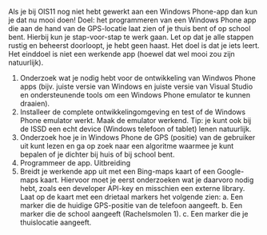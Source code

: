 <a id="cha:challengeWindowsPhone"></a>
Als je bij OIS11 nog niet hebt gewerkt aan een Windows Phone-app dan kun je dat nu mooi doen!
Doel: het programmeren van een Windows Phone app die aan de hand van de GPS-locatie laat zien of je thuis bent of op school bent.
Hierbij kun je stap-voor-stap te werk gaan. Let op dat je alle stappen rustig en beheerst doorloopt, je hebt geen haast. Het doel is dat je iets leert. Het einddoel is niet een werkende app (hoewel dat wel mooi zou zijn natuurlijk).
1.	Onderzoek wat je nodig hebt voor de ontwikkeling van Windwos Phone apps (bijv. juiste versie van Windows en juiste versie van Visual Studio en ondersteunende tools om een Windows Phone emulator te kunnen draaien).
2.	Installeer de complete ontwikkelingomgeving en test of de Windows Phone emulator werkt. Maak de emulator werkend. Tip: je kunt ook bij de ISSD een echt device (Windows telefoon of tablet) lenen natuurlijk.
3.	Onderzoek hoe je in Windows Phone de GPS (positie) van de gebruiker uit kunt lezen en ga op zoek naar een algoritme waarmee je kunt bepalen of je dichter bij huis of bij school bent.
4.	Programmeer de app.
Uitbreiding
1.	Breidt je werkende app uit met een Bing-maps kaart of een Google-maps kaart. Hiervoor moet je eerst onderzoeken wat je daarvoro nodig hebt, zoals een developer API-key en misschien een externe library. Laat op de kaart met een drietaal markers het volgende zien:
a.	Een marker die de huidige GPS-positie van de telefoon aangeeft.
b.	Een marker die de school aangeeft (Rachelsmolen 1).
c.	Een marker die je thuislocatie aangeeft.
